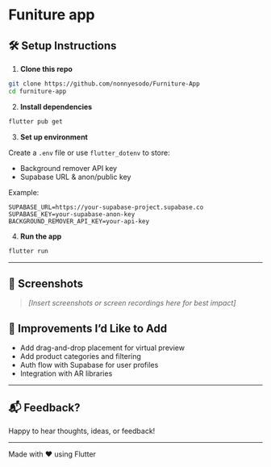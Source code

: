 # Funiture app

## 🛠 Setup Instructions

1. **Clone this repo**

```bash
git clone https://github.com/nonnyesodo/Furniture-App
cd furniture-app
```

2. **Install dependencies**

```bash
flutter pub get
```

3. **Set up environment**

Create a `.env` file or use `flutter_dotenv` to store:
- Background remover API key
- Supabase URL & anon/public key

Example:
```
SUPABASE_URL=https://your-supabase-project.supabase.co
SUPABASE_KEY=your-supabase-anon-key
BACKGROUND_REMOVER_API_KEY=your-api-key
```

4. **Run the app**

```bash
flutter run
```

---

## 📸 Screenshots

> _[Insert screenshots or screen recordings here for best impact]_

 

 

 

## 🚀 Improvements I’d Like to Add

- Add drag-and-drop placement for virtual preview
- Add product categories and filtering
- Auth flow with Supabase for user profiles
- Integration with AR libraries

---

## 📬 Feedback?

Happy to hear thoughts, ideas, or feedback!

---

Made with ❤️ using Flutter
